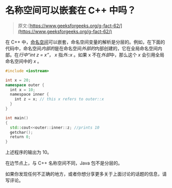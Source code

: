 # 名称空间可以嵌套在 C++ 中吗？

> 原文:[https://www.geeksforgeeks.org/g-fact-62/](https://www.geeksforgeeks.org/g-fact-62/)

在 C++ 中，[命名空间](https://www.geeksforgeeks.org/namespace-in-c/)可以嵌套，命名空间变量的解析是分层的。例如，在下面的代码中，命名空间*内部的*是在命名空间*外部的*内部创建的，它在全局命名空间内部。在*行中“int z = x”*， *x* 指*外::x* 。如果 x 不在*外部*中，那么这个 *x* 会引用全局命名空间中的 *x* 。

```cpp
#include <iostream>

int x = 20;
namespace outer {
  int x = 10;         
  namespace inner {
    int z = x; // this x refers to outer::x
  }
}

int main()
{
  std::cout<<outer::inner::z; //prints 10
  getchar();
  return 0;
}
```

上述程序的输出为 10。

在边节点上，与 C++ 名称空间不同，Java 包不是分层的。

如果你发现任何不正确的地方，或者你想分享更多关于上面讨论的话题的信息，请写评论。